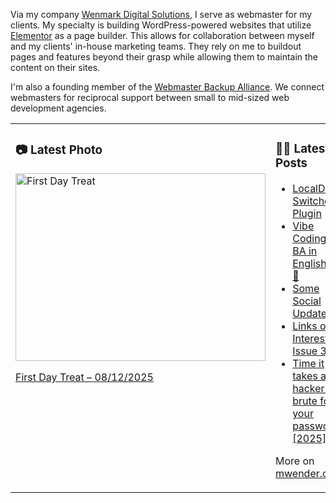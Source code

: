 Via my company [Wenmark Digital Solutions](https://wenmarkdigital.com), I serve as webmaster for my clients. My specialty is building WordPress-powered websites that utilize [Elementor](https://elementor.com/) as a page builder. This allows for collaboration between myself and my clients' in-house marketing teams. They rely on me to buildout pages and features beyond their grasp while allowing them to maintain the content on their sites.

I'm also a founding member of the [Webmaster Backup Alliance](https://webmasterbackupalliance.com/). We connect webmasters for reciprocal support between small to mid-sized web development agencies.

<table><tr><td valign="top" width="50%">

### 📷 Latest Photo
<!-- photo starts -->
<a href="https://photos.mwender.com/first-day-treat/"><img src="https://photos.mwender.com/wp-content/uploads/2025/08/img_8914-800x600.jpg" alt="First Day Treat" width="400" height="300" /></a>
<p><a href="https://photos.mwender.com/first-day-treat/">First Day Treat – 08/12/2025</a></p>
<!-- photo ends -->

</td><td valign="top" width="50%">

### 👨‍💻 Latest Posts
<!-- blog starts -->
- [LocalDev Switcher Plugin](https://mwender.com/localdev-switcher-plugin/)
- [Vibe Coding + BA in English = 💜💯](https://mwender.com/vibe-coding-ba-in-english/)
- [Some Social Updates](https://mwender.com/some-social-updates/)
- [Links of Interest, Issue 30](https://mwender.com/links-of-interest-issue-30/)
- [Time it takes a hacker to brute force your password? [2025]](https://mwender.com/time-it-takes-a-hacker-to-brute-force-your-password-2025/)
<!-- blog ends -->

More on [mwender.com](https://mwender.com).

</td></table>